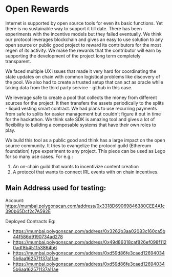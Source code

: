 # Open Rewards

Internet is supported by open source tools for even its basic functions. Yet there is no sustainable way to support it till date. There has been experiments with the incentive models but they failed eventually. We think our protocol leverages blockchain and gives an easy to use solution to any open source or public good project to reward its contributors for the most regen of its activity. We make the rewards that the contributor will earn by supporting the development of the project long term completely transparent.

We faced multiple UX issues that made it very hard for coordinating the state updates on chain with common logistical problems like discovery of the pool. We also had to create a trusted setup that can act as oracle while taking data from the third party service - github in this case. 

We leverage safe to create a pool that collects the money from different sources for the project. It then transfers the assets periodically to the splits - liquid vesting smart contract. We had plans to use recurring payments from safe to splits for easier management but couldn't figure it out in time for the hackathon. 
We think safe SDK is amazing tool and gives a lot of flexibility to building a composable systems that have their own roles to play. 

We build this tool as a public good and think has a large impact on the open source community. It tries to evangelize the protocol guild (Ethereum foundation) type experiment to any project. This piece can be used as Lego for so many use cases. For e.g.: 
1. An on-chain guild that wants to incentivize content creation
2. A protocol that wants to connect IRL events with on chain incentives.

## Main Address used for testing:

Account: https://mumbai.polygonscan.com/address/0x3318D69069846380CEE4A1c390b65Dcf2c7A592E

Deployed Contracts Eg:
* https://mumbai.polygonscan.com/address/0x3262b3aa02083c160ca5b44f586d9190734ad278
* https://mumbai.polygonscan.com/address/0x49d86318caf826ef098f1120adf8b451153864b6
* https://mumbai.polygonscan.com/address/0xd59d86fe3caed126940345b6aa162571137a11ae
* https://mumbai.polygonscan.com/address/0xd59d86fe3caed126940345b6aa162571137a11ae
